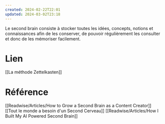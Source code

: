 ```yaml
---
created: 2024-02-22T22:01
updated: 2024-03-02T23:18
---
```

Le second brain consiste à stocker toutes les idées, concepts, notions et connaissances afin de les conserver, de pouvoir régulièrement les consulter et donc de les mémoriser facilement.

# Lien 

[[La méthode Zettelkasten]]

# Référence

[[Readwise/Articles/How to Grow a Second Brain as a Content Creator]]
[[Tout le monde a besoin d'un Second Cerveau]]
[[Readwise/Articles/How I Built My AI Powered Second Brain]]




